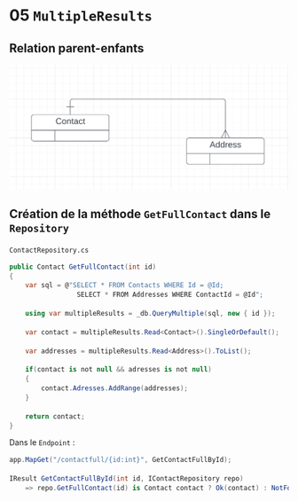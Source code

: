 # 05   `MultipleResults`



## Relation parent-enfants

<img src="assets/parent-child-relationship-ppx.png" alt="parent-child-relationship-ppx" style="zoom:50%;" />



## Création de la méthode `GetFullContact` dans le `Repository`

`ContactRepository.cs`

```cs
public Contact GetFullContact(int id)
{
    var sql = @"SELECT * FROM Contacts WHERE Id = @Id;
    			 SELECT * FROM Addresses WHERE ContactId = @Id";
    
    using var multipleResults = _db.QueryMultiple(sql, new { id });
    
    var contact = multipleResults.Read<Contact>().SingleOrDefault();
    
    var addresses = multipleResults.Read<Address>().ToList();
    
    if(contact is not null && adresses is not null)
    {
        contact.Adresses.AddRange(addresses);
    }
    
    return contact;
}
```

Dans le `Endpoint` :

```cs
app.MapGet("/contactfull/{id:int}", GetContactFullById);

IResult GetContactFullById(int id, IContactRepository repo) 
    => repo.GetFullContact(id) is Contact contact ? Ok(contact) : NotFound();
```

